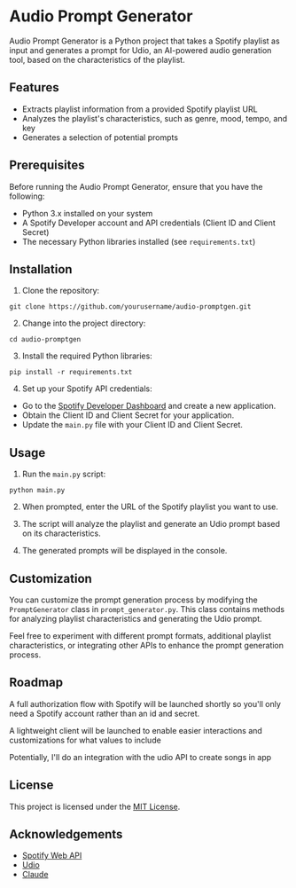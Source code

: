 # Audio Prompt Generator

Audio Prompt Generator is a Python project that takes a Spotify playlist as input and generates a prompt for Udio, an AI-powered audio generation tool, based on the characteristics of the playlist.

## Features

- Extracts playlist information from a provided Spotify playlist URL
- Analyzes the playlist's characteristics, such as genre, mood, tempo, and key
- Generates a selection of potential prompts

## Prerequisites

Before running the Audio Prompt Generator, ensure that you have the following:

- Python 3.x installed on your system
- A Spotify Developer account and API credentials (Client ID and Client Secret)
- The necessary Python libraries installed (see `requirements.txt`)

## Installation

1. Clone the repository:

`git clone https://github.com/yourusername/audio-promptgen.git`

2. Change into the project directory:

`cd audio-promptgen`

3. Install the required Python libraries:

`pip install -r requirements.txt`

4. Set up your Spotify API credentials:

- Go to the [Spotify Developer Dashboard](https://developer.spotify.com/dashboard/) and create a new application.
- Obtain the Client ID and Client Secret for your application.
- Update the `main.py` file with your Client ID and Client Secret.

## Usage

1. Run the `main.py` script:

`python main.py`

2. When prompted, enter the URL of the Spotify playlist you want to use.

3. The script will analyze the playlist and generate an Udio prompt based on its characteristics.

4. The generated prompts will be displayed in the console.

## Customization

You can customize the prompt generation process by modifying the `PromptGenerator` class in `prompt_generator.py`. This class contains methods for analyzing playlist characteristics and generating the Udio prompt.

Feel free to experiment with different prompt formats, additional playlist characteristics, or integrating other APIs to enhance the prompt generation process.

## Roadmap

A full authorization flow with Spotify will be launched shortly so you'll only need a Spotify account rather than an id and secret. 

A lightweight client will be launched to enable easier interactions and customizations for what values to include

Potentially, I'll do an integration with the udio API to create songs in app

## License

This project is licensed under the [MIT License](LICENSE).

## Acknowledgements

- [Spotify Web API](https://developer.spotify.com/documentation/web-api/)
- [Udio](https://udio.com/)
- [Claude](https://claude.ai)
